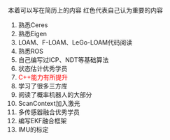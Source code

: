 <!--
 * @Author: Liu Weilong
 * @Date: 2020-12-28 09:26:24
 * @LastEditors: Liu Weilong 
 * @LastEditTime: 2021-02-04 16:00:00
 * @FilePath: /3rd-test-learning/work_record/learning_task/2020complete.md
 * @Description:
-->

本着可以写在简历上的内容 红色代表自己认为重要的内容
1. 熟悉Ceres
2. 熟悉Eigen
3. LOAM、F-LOAM、LeGo-LOAM代码阅读
4. 熟悉ROS
5. 自己编写过ICP、NDT等基础算法
6. 状态估计优秀学员
7. <font color="Red">C++能力有所提升</font>
8. 学习了很多三方库
9. 阅读了概率机器人的大部分
10. ScanContext加入激光
11. 多传感器融合优秀学员
12. 编写EKF融合框架
13. IMU的标定
